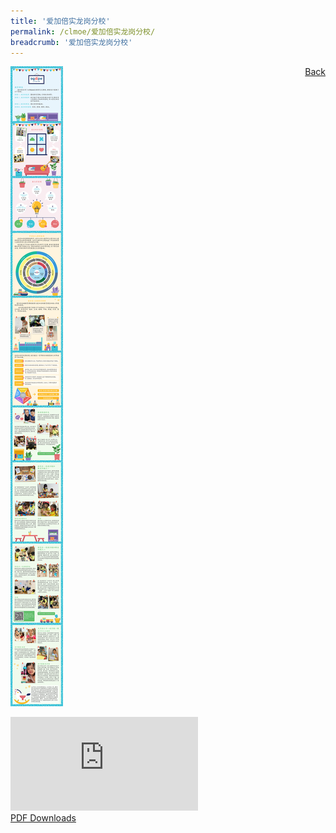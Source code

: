 ```yaml
---
title: '爱加倍实龙岗分校'
permalink: /clmoe/爱加倍实龙岗分校/
breadcrumb: '爱加倍实龙岗分校'
---
```

<a href="/gallery/华文学习展示区-chinese-exhibitions-c/preschool/" style="float:right;">Back</a>
 <img src="/images/CL-AGAPE-Poster.jpg"> <br/>
<div class="video-container">
  <iframe src="https://www.youtube.com/embed/d6fmLlW8eoE" frameborder="0" allow="accelerometer; autoplay; encrypted-media; gyroscope; picture-in-picture" allowfullscreen></iframe></div>
<a href="/Sharing-Sessions/01-website-exhibitor-template-pdf.pdf" download>PDF Downloads</a>

